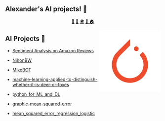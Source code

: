 ## Alexander's AI projects! 👋

<p align="center">
<a href="https://github.com/alexliqu09/alexliqu09/blob/main/ai.md">🤖</a>
<a href="https://github.com/alexliqu09/alexliqu09/blob/main/cibersecurity.md">🔑</a>
<a href="https://github.com/alexliqu09/alexliqu09/blob/main/web.md">🌍</a>
<a href="https://github.com/alexliqu09/alexliqu09/blob/main/tutorials.md">📒 </a>
<a href="https://github.com/alexliqu09/alexliqu09">🏠</a>
</p>

<img align="right" height="auto" width="200" src="https://github.com/alexliqu09/alexliqu09/blob/main/src/pytorch.png"/>
</a>


## AI Projects 🤖

* [Sentiment Analysis on Amazon Reviews](https://github.com/alexliqu09/Sentiment-Analysis-on-Amazon-Reviews)

*  [NihonBW ](https://github.com/alexliqu09/NihonBW) 

* [MikoBOT](https://github.com/alexliqu09/MikoBOT)  

* [machine-learning-applied-to-distinguish-whether-it-is-deer-or-foxes ](https://github.com/alexliqu09/-machine-learning-applied-to-distinguish-whether-it-is-deer-or-foxes)

* [python_for_ML_and_DL](https://github.com/alexliqu09/Python_for_ML_and_DL)

* [graphic-mean-squared-error](https://github.com/alexliqu09/graphic-mean-squared-error)

* [mean_squared_error_regression_logistic](https://github.com/alexliqu09/mean_squared_error_regression_logistic)
